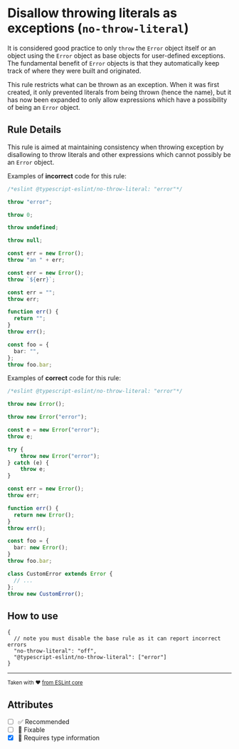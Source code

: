 # Disallow throwing literals as exceptions (`no-throw-literal`)

It is considered good practice to only `throw` the `Error` object itself or an
object using the `Error` object as base objects for user-defined exceptions. The
fundamental benefit of `Error` objects is that they automatically keep track of
where they were built and originated.

This rule restricts what can be thrown as an exception. When it was first
created, it only prevented literals from being thrown (hence the name), but it
has now been expanded to only allow expressions which have a possibility of
being an `Error` object.

## Rule Details

This rule is aimed at maintaining consistency when throwing exception by
disallowing to throw literals and other expressions which cannot possibly be an
`Error` object.

Examples of **incorrect** code for this rule:

```ts
/*eslint @typescript-eslint/no-throw-literal: "error"*/

throw "error";

throw 0;

throw undefined;

throw null;

const err = new Error();
throw "an " + err;

const err = new Error();
throw `${err}`;

const err = "";
throw err;

function err() {
  return "";
}
throw err();

const foo = {
  bar: "",
};
throw foo.bar;
```

Examples of **correct** code for this rule:

```ts
/*eslint @typescript-eslint/no-throw-literal: "error"*/

throw new Error();

throw new Error("error");

const e = new Error("error");
throw e;

try {
    throw new Error("error");
} catch (e) {
    throw e;
}

const err = new Error();
throw err;

function err() {
  return new Error();
}
throw err();

const foo = {
  bar: new Error();
}
throw foo.bar;

class CustomError extends Error {
  // ...
};
throw new CustomError();
```

## How to use

```jsonc
{
  // note you must disable the base rule as it can report incorrect errors
  "no-throw-literal": "off",
  "@typescript-eslint/no-throw-literal": ["error"]
}
```

---

<sup>Taken with ❤️
[from ESLint core](https://github.com/eslint/eslint/blob/master/docs/rules/no-throw-literal.md)</sup>

## Attributes

- [ ] ✅ Recommended
- [ ] 🔧 Fixable
- [x] 💭 Requires type information
